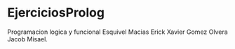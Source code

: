 # EjerciciosProlog
Programacion logica y funcional
Esquivel Macias Erick Xavier
Gomez Olvera Jacob Misael.
